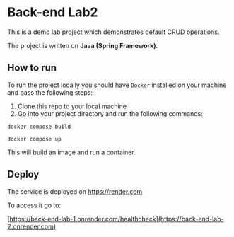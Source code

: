 # Back-end Lab2

This is a demo lab project which demonstrates default CRUD operations.

The project is written on **Java (Spring Framework)**.

## How to run

To run the project locally you should have `Docker` installed on your machine and pass the following steps:
1. Clone this repo to your local machine
2. Go into your project directory and run the following commands:

```cli
docker compose build
```

```cli
docker compose up
```
This will build an image and run a container.

## Deploy

The service is deployed on https://render.com

To access it go to:

[https://back-end-lab-1.onrender.com/healthcheck](https://back-end-lab-2.onrender.com)
